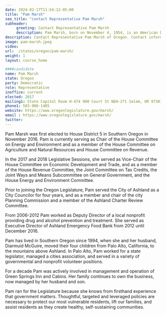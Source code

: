 ```yaml
---
date: 2024-02-17T11:54:12-05:00
title: "Pam Marsh"
seo_title: "contact Representative Pam Marsh"
subheader:
     greeting: Contact Representative Pam Marsh
     description: Pam Marsh, born on November 4, 1954, is an American Democratic politician presently holding office in the Oregon House of Representatives. She serves as the representative for the 5th district, encompassing southern Jackson County, which includes the city of Ashland.
description: Contact Representative Pam Marsh of Oregon. Contact information for Pam Marsh includes email address, phone number, and mailing address.
image: pam-marsh.jpeg
video:
url:  /states/oregon/pam-marsh/
weight: 1
layout: course_home

####candidate
name: Pam Marsh
state: Oregon
party: Democratic
role: Representative
inoffice: current
elected: 2017
mailing1: State Capitol Room H-474 900 Court St NEH-271 Salem, OR 97301
phone1: 503-986-1405
website: https://www.oregonlegislature.gov/marsh/
email : https://www.oregonlegislature.gov/marsh/
twitter:
---
```


Pam Marsh was first elected to House District 5 in Southern Oregon in November 2016. Pam is currently serving as Chair of the House Committee on Energy and Environment and as a member of the House Committee on Agriculture and Natural Resources and House Committee on Revenue.

In the 2017 and 2018 Legislative Sessions, she served as Vice-Chair of the House Committee on Economic Development and Trade, and as a member of the House Revenue Committee, the Joint Committee on Tax Credits, the Joint Ways and Means Subcommittee on General Government, and the House Energy and Environment Committee.

Prior to joining the Oregon Legislature, Pam served the City of Ashland as a City Councilor for four years, and as a member and chair of the city Planning Commission and a member of the Ashland Charter Review Committee.

From 2006-2012 Pam worked as Deputy Director of a local nonprofit providing drug and alcohol prevention and treatment.  She served as Executive Director of Ashland Emergency Food Bank from 2012 until December 2016.

Pam has lived in Southern Oregon since 1994, when she and her husband, Diarmuid McGuire, moved their four children from Palo Alto, California, to the mountains above Ashland.  In Palo Alto, Pam worked for a state legislator, managed a cities association, and served in a variety of governmental and nonprofit volunteer positions.

For a decade Pam was actively involved in management and operation of Green Springs Inn and Cabins. Her family continues to own the business, now managed by her husband and son.

Pam ran for the Legislature because she knows from firsthand experience that government matters. Thoughtful, targeted and leveraged policies are necessary to protect our most vulnerable residents, lift our families, and assist residents as they create healthy, self-sustaining communities.

